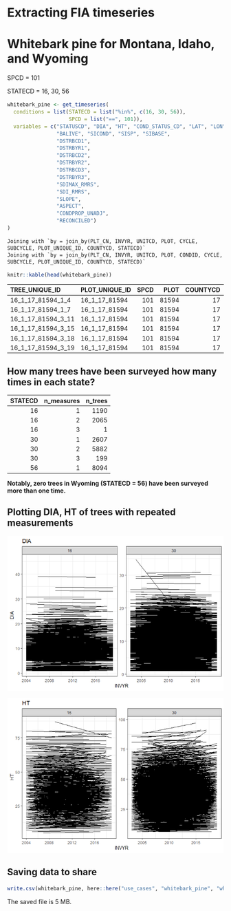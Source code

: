 # Extracting FIA timeseries

# Whitebark pine for Montana, Idaho, and Wyoming

SPCD = 101

STATECD = 16, 30, 56

``` r
whitebark_pine <- get_timeseries(
  conditions = list(STATECD = list("%in%", c(16, 30, 56)),
                    SPCD = list("==", 101)),
  variables = c("STATUSCD", "DIA", "HT", "COND_STATUS_CD", "LAT", "LON",
                "BALIVE", "SICOND", "SISP", "SIBASE",
                "DSTRBCD1",
                "DSTRBYR1",
                "DSTRBCD2",
                "DSTRBYR2",
                "DSTRBCD3",
                "DSTRBYR3",
                "SDIMAX_RMRS",
                "SDI_RMRS",
                "SLOPE",
                "ASPECT",
                "CONDPROP_UNADJ",
                "RECONCILED")
)
```

    Joining with `by = join_by(PLT_CN, INVYR, UNITCD, PLOT, CYCLE, SUBCYCLE, PLOT_UNIQUE_ID, COUNTYCD, STATECD)`
    Joining with `by = join_by(PLT_CN, INVYR, UNITCD, PLOT, CONDID, CYCLE, SUBCYCLE, PLOT_UNIQUE_ID, COUNTYCD, STATECD)`

``` r
knitr::kable(head(whitebark_pine))
```

| TREE_UNIQUE_ID     | PLOT_UNIQUE_ID | SPCD |  PLOT | COUNTYCD | STATECD |       PLT_CN | INVYR | CYCLE | MEASYEAR |      COND_CN | CONDID | STATUSCD |  DIA |  HT | COND_STATUS_CD |      LAT |       LON |  BALIVE | SICOND | SISP | SIBASE | DSTRBCD1 | DSTRBYR1 | DSTRBCD2 | DSTRBYR2 | DSTRBCD3 | DSTRBYR3 | SDIMAX_RMRS | SDI_RMRS | SLOPE | ASPECT | CONDPROP_UNADJ |
|:-------------------|:---------------|-----:|------:|---------:|--------:|-------------:|------:|------:|---------:|-------------:|-------:|---------:|-----:|----:|---------------:|---------:|----------:|--------:|-------:|-----:|-------:|---------:|:---------|---------:|:---------|---------:|:---------|------------:|---------:|------:|-------:|---------------:|
| 16_1_17_81594_1_4  | 16_1_17_81594  |  101 | 81594 |       17 |      16 | 3.727554e+13 |  2010 |     2 |     2010 | 4.249793e+13 |      1 |        1 | 16.7 |  47 |              1 | 48.39234 | -116.1243 | 53.7843 |     16 |   93 |     50 |        0 | NA       |        0 | NA       |        0 | NA       |         735 | 117.7294 |    48 |    246 |              1 |
| 16_1_17_81594_1_7  | 16_1_17_81594  |  101 | 81594 |       17 |      16 | 3.727554e+13 |  2010 |     2 |     2010 | 4.249793e+13 |      1 |        2 | 13.8 |  36 |              1 | 48.39234 | -116.1243 | 53.7843 |     16 |   93 |     50 |        0 | NA       |        0 | NA       |        0 | NA       |         735 | 117.7294 |    48 |    246 |              1 |
| 16_1_17_81594_3_11 | 16_1_17_81594  |  101 | 81594 |       17 |      16 | 3.727554e+13 |  2010 |     2 |     2010 | 4.249793e+13 |      1 |        2 |  9.0 |  28 |              1 | 48.39234 | -116.1243 | 53.7843 |     16 |   93 |     50 |        0 | NA       |        0 | NA       |        0 | NA       |         735 | 117.7294 |    48 |    246 |              1 |
| 16_1_17_81594_3_15 | 16_1_17_81594  |  101 | 81594 |       17 |      16 | 3.727554e+13 |  2010 |     2 |     2010 | 4.249793e+13 |      1 |        2 | 10.5 |  32 |              1 | 48.39234 | -116.1243 | 53.7843 |     16 |   93 |     50 |        0 | NA       |        0 | NA       |        0 | NA       |         735 | 117.7294 |    48 |    246 |              1 |
| 16_1_17_81594_3_18 | 16_1_17_81594  |  101 | 81594 |       17 |      16 | 3.727554e+13 |  2010 |     2 |     2010 | 4.249793e+13 |      1 |        2 |  7.7 |  32 |              1 | 48.39234 | -116.1243 | 53.7843 |     16 |   93 |     50 |        0 | NA       |        0 | NA       |        0 | NA       |         735 | 117.7294 |    48 |    246 |              1 |
| 16_1_17_81594_3_19 | 16_1_17_81594  |  101 | 81594 |       17 |      16 | 3.727554e+13 |  2010 |     2 |     2010 | 4.249793e+13 |      1 |        2 |  6.9 |  22 |              1 | 48.39234 | -116.1243 | 53.7843 |     16 |   93 |     50 |        0 | NA       |        0 | NA       |        0 | NA       |         735 | 117.7294 |    48 |    246 |              1 |

## How many trees have been surveyed how many times in each state?

| STATECD | n_measures | n_trees |
|--------:|-----------:|--------:|
|      16 |          1 |    1190 |
|      16 |          2 |    2065 |
|      16 |          3 |       1 |
|      30 |          1 |    2607 |
|      30 |          2 |    5882 |
|      30 |          3 |     199 |
|      56 |          1 |    8094 |

**Notably, zero trees in Wyoming (STATECD = 56) have been surveyed more
than one time.**

## Plotting DIA, HT of trees with repeated measurements

![](WhitebarkPine_files/figure-commonmark/unnamed-chunk-4-1.png)

![](WhitebarkPine_files/figure-commonmark/unnamed-chunk-4-2.png)

## Saving data to share

``` r
write.csv(whitebark_pine, here::here("use_cases", "whitebark_pine", "whitebark_pine.csv"))
```

The saved file is 5 MB.
